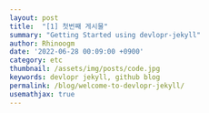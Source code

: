 ```yaml
---
layout: post
title:  "[1] 첫번째 게시물"
summary: "Getting Started using devlopr-jekyll"
author: Rhinoogm
date: '2022-06-28 00:09:00 +0900'
category: etc
thumbnail: /assets/img/posts/code.jpg
keywords: devlopr jekyll, github blog
permalink: /blog/welcome-to-devlopr-jekyll/
usemathjax: true
---
```



